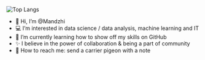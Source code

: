 ![Top Langs](https://github-readme-stats.vercel.app/api/top-langs/?username=Mandzhi&layout=compact)

- 👋 Hi, I’m @Mandzhi
- 💻 I’m interested in data science / data analysis, machine learning and IT
- 🌱 I’m currently learning how to show off my skills on GitHub
- ✨ I believe in the power of collaboration & being a part of community
- 🪽 How to reach me: send a carrier pigeon with a note
